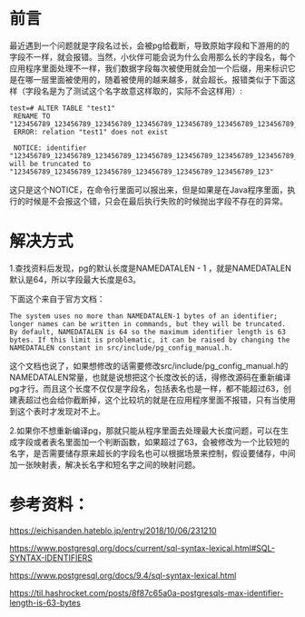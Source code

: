 

# 前言

最近遇到一个问题就是字段名过长，会被pg给截断，导致原始字段和下游用的的字段不一样，就会报错。当然，小伙伴可能会说为什么会用那么长的字段名，每个应用程序里面处理不一样，我们数据字段每次被使用就会加一个后缀，用来标识它是在哪一层里面被使用的，随着被使用的越来越多，就会超长。报错类似于下面这样（字段名是为了测试这个名字故意这样取的，实际不会这样用）:

```
test=# ALTER TABLE "test1" 
 RENAME TO "123456789_123456789_123456789_123456789_123456789_123456789_123456789_";
 ERROR: relation "test1" does not exist

 NOTICE: identifier "123456789_123456789_123456789_123456789_123456789_123456789_123456789_" will be truncated to "123456789_123456789_123456789_123456789_123456789_123456789_123"

```

这只是这个NOTICE，在命令行里面可以报出来，但是如果是在Java程序里面，执行的时候是不会报这个错，只会在最后执行失败的时候抛出字段不存在的异常。



# 解决方式

1.查找资料后发现，pg的默认长度是NAMEDATALEN - 1 ，就是NAMEDATALEN 默认是64，所以字段最大长度是63。

下面这个来自于官方文档：

```
The system uses no more than NAMEDATALEN-1 bytes of an identifier; longer names can be written in commands, but they will be truncated. By default, NAMEDATALEN is 64 so the maximum identifier length is 63 bytes. If this limit is problematic, it can be raised by changing the NAMEDATALEN constant in src/include/pg_config_manual.h.
```

这个文档也说了，如果想修改的话需要修改src/include/pg_config_manual.h的NAMEDATALEN常量，也就是说想把这个长度改长的话，得修改源码在重新编译pg才行。而且这个长度不仅仅是字段名，包括表名也是一样，都不能超过63，创建表超过也会给你截断掉，这个比较坑的就是在应用程序里面不报错，只有当使用到这个表时才发现对不上。

2.如果你不想重新编译pg，那就只能从程序里面去处理最大长度问题，可以在生成字段或者表名里面加一个判断函数，如果超过了63，会被修改为一个比较短的名字，是否需要储存原来超长的字段名也可以根据场景来控制，假设要储存，中间加一张映射表，解决长名字和短名字之间的映射问题。



# 参考资料：



https://eichisanden.hateblo.jp/entry/2018/10/06/231210

 https://www.postgresql.org/docs/current/sql-syntax-lexical.html#SQL-SYNTAX-IDENTIFIERS

 https://www.postgresql.org/docs/9.4/sql-syntax-lexical.html

 https://til.hashrocket.com/posts/8f87c65a0a-postgresqls-max-identifier-length-is-63-bytes